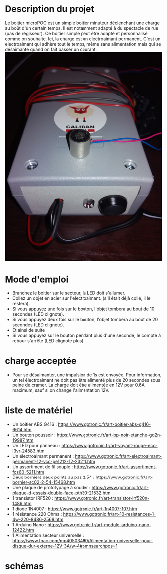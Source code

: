 # Description du projet
Le boitier microPOC est un simple boitier minuteur déclenchant une charge au boût d'un certain temps. Il est notamment adapté à du spectacle de rue (pas de régisseur). Ce boitier simple peut être adapté et personnalisé comme on souhaite. Ici, la charge est un electroaimant permanent. C'est un electroaimant qui adhère tout le temps, même sans alimentation mais qui se désaimante quand on fait passer un courant.
![Alt text](photo.jpg)

# Mode d'emploi
- Branchez le boitier sur le secteur, la LED doit s'allumer.
- Collez un objet en acier sur l'electroaimant. (s'il était déjà collé, il le restera).
- Si vous appuyez une fois sur le bouton, l'objet tombera au bout de 10 secondes (LED clignote).
- Si vous appuyez deux fois sur le bouton, l'objet tombera au bout de 20 secondes (LED clignote).
- Et ainsi de suite
- Si vous appuyez sur le bouton pendant plus d'une seconde, le compte à rebour s'arrête (LED clignote plus).

# charge acceptée
- Pour se désaimanter, une impulsion de 1s est envoyée. Pour information, un tel électroaimant ne doit pas être alimenté plus de 20 secondes sous peine de cramer. La charge doit être alimentée en 12V pour 0.6A maximum, sauf si on change l'alimentation 12V.

# liste de matériel
- Un boitier ABS G416 : https://www.gotronic.fr/art-boitier-abs-g416-6614.htm
- Un bouton poussoir : https://www.gotronic.fr/art-bp-noir-etanche-gq2n-19987.htm
- Un LED pour panneau : https://www.gotronic.fr/art-voyant-rouge-eco-l3vr-24583.htm
- Un électroaimant permanent : https://www.gotronic.fr/art-electroaimant-permanent-12-vcc-pe1212-12-23211.htm
- Un assortiment de fil souple : https://www.gotronic.fr/art-assortiment-fcs60-5211.htm
- Deux borniers deux points au pas 2.54 : https://www.gotronic.fr/art-bornier-sc02-2-54-15468.htm
- Une plaque de prototypage à souder : https://www.gotronic.fr/art-plaque-d-essais-double-face-pth30-21532.htm
- 1 transistor IRF520 : https://www.gotronic.fr/art-transistor-irf520n-1489.htm
- 1 diode 1N4007 : https://www.gotronic.fr/art-1n4007-107.htm
- 1 résistance 220 Ohms : https://www.gotronic.fr/art-10-resistances-1-4w-220-8486-2568.htm
- 1 Arduino Nano : https://www.gotronic.fr/art-module-arduino-nano-12422.htm
- 1 Alimentation secteur universelle : https://www.fnac.com/mp40503490/Alimentation-universelle-pour-disque-dur-externe-12V-3A/w-4#omnsearchpos=1

# schémas
